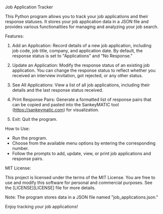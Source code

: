 Job Application Tracker

This Python program allows you to track your job applications and their response statuses. It stores your job application data in a JSON file and provides various functionalities for managing and analyzing your job search.

Features:

1. Add an Application: Record details of a new job application, including job code, job title, company, and application date. By default, the response status is set to "Applications" and "No Response."

2. Update an Application: Modify the response status of an existing job application. You can change the response status to reflect whether you received an interview invitation, got rejected, or any other status.

3. See All Applications: View a list of all job applications, including their details and the last response status received.

4. Print Response Pairs: Generate a formatted list of response pairs that can be copied and pasted into the SankeyMATIC tool (https://sankeymatic.com) for visualization.

5. Exit: Quit the program.

How to Use:

- Run the program.
- Choose from the available menu options by entering the corresponding number.
- Follow the prompts to add, update, view, or print job applications and response pairs.

MIT License:

This project is licensed under the terms of the MIT License. You are free to use and modify this software for personal and commercial purposes. See the [LICENSE][LICENSE] file for more details.

Note: The program stores data in a JSON file named "job_applications.json."

Enjoy tracking your job applications!
